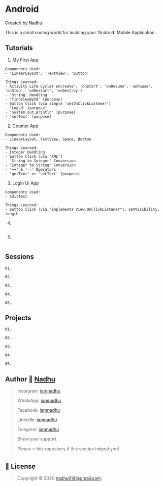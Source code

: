 # Android
Created by [Nadhu](https://linktr.ee/iamnadhu)

This is a small coding world for building your 'Android' Mobile Application.


## Tutorials

01. My First App
```
Components Used:
- 'LinearLayout', 'TextView', 'Button'

Things Learned:
- Activity Life Cycle('onCreate', 'onStart', 'onResume', 'onPause', 'onStop', 'onRestart', 'onDestroy')
- 'String' Handling
- 'findViewById' (purpose)
- Button Click (via simple 'setOnClickListener')
- 'Log.d' (purpose)
- 'System.out.println' (purpose)
- 'setText' (purpose)
```

02. Counter App
```
Components Used:
- LinearLayout, TextView, Space, Button

Things Learned:
- Integer Handling
- Button Click (via "XML")
- 'String to Integer' Conversion
- 'Integer to String' Conversion
- '++' & '--' Operators 
- 'getText' vs 'setText' (purpose)
```

03. Login UI App
```
Components Used:
- EditText

Things Learned:
- Button Click (via "implements View.OnClickListener"), setVisibility, length
```

04. 
```
```

05. 
```
```


## Sessions

```
01. 

02. 

03. 

04. 

05. 
```


## Projects

```
01. 

02. 

03. 

04. 

05. 
```

## Author 👤 [Nadhu](https://linktr.ee/iamnadhu)

>Instagram: [iamnadhu](https://www.instagram.com/iamnadhu/)
>
>WhatsApp: [iamnadhu](https://api.whatsapp.com/send?phone=917293451396&lang=en)
>
>Facebook: [iamnadhu](https://www.facebook.com/iamnadhu/)
>
>Linkedln: [iamnadhu](https://www.linkedin.com/in/iamnadhu/)
>
>Telegram: [iamnadhu](https://t.me/iamnadhu)
>
>Show your support. 
>
>Please ⭐️  this repository if this section helped you!


## 📝 License

>Copyright © 2020 nadhu014@gmail.com.
